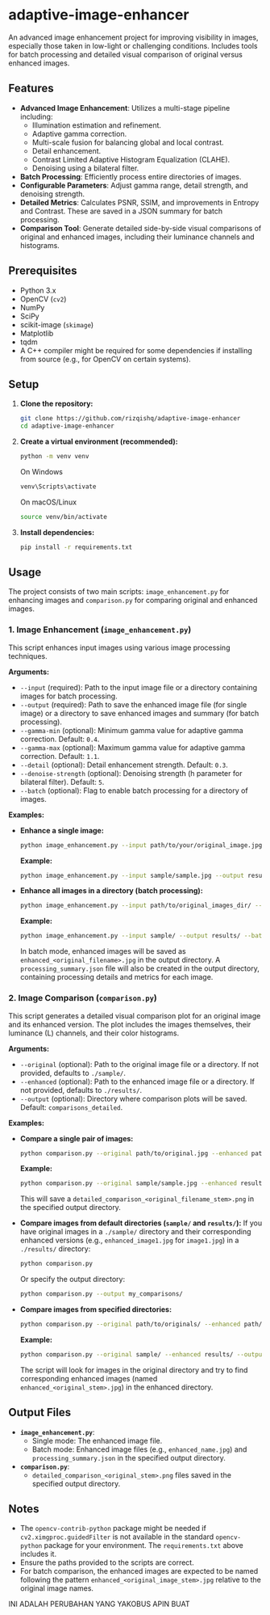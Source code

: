 # adaptive-image-enhancer

An advanced image enhancement project for improving visibility in images, especially those taken in low-light or challenging conditions. Includes tools for batch processing and detailed visual comparison of original versus enhanced images.

## Features

*   **Advanced Image Enhancement**: Utilizes a multi-stage pipeline including:
    *   Illumination estimation and refinement.
    *   Adaptive gamma correction.
    *   Multi-scale fusion for balancing global and local contrast.
    *   Detail enhancement.
    *   Contrast Limited Adaptive Histogram Equalization (CLAHE).
    *   Denoising using a bilateral filter.
*   **Batch Processing**: Efficiently process entire directories of images.
*   **Configurable Parameters**: Adjust gamma range, detail strength, and denoising strength.
*   **Detailed Metrics**: Calculates PSNR, SSIM, and improvements in Entropy and Contrast. These are saved in a JSON summary for batch processing.
*   **Comparison Tool**: Generate detailed side-by-side visual comparisons of original and enhanced images, including their luminance channels and histograms.

## Prerequisites

*   Python 3.x
*   OpenCV (`cv2`)
*   NumPy
*   SciPy
*   scikit-image (`skimage`)
*   Matplotlib
*   tqdm
*   A C++ compiler might be required for some dependencies if installing from source (e.g., for OpenCV on certain systems).

## Setup

1.  **Clone the repository:**
    ```bash
    git clone https://github.com/rizqishq/adaptive-image-enhancer
    cd adaptive-image-enhancer
    ```

2.  **Create a virtual environment (recommended):**
    ```bash
    python -m venv venv
    ```
    On Windows
    ```bash
    venv\Scripts\activate
    ```
    On macOS/Linux
    ```bash
    source venv/bin/activate
    ```

3.  **Install dependencies:**
    ```bash
    pip install -r requirements.txt
    ```

## Usage

The project consists of two main scripts: `image_enhancement.py` for enhancing images and `comparison.py` for comparing original and enhanced images.

### 1. Image Enhancement (`image_enhancement.py`)

This script enhances input images using various image processing techniques.

**Arguments:**

*   `--input` (required): Path to the input image file or a directory containing images for batch processing.
*   `--output` (required): Path to save the enhanced image file (for single image) or a directory to save enhanced images and summary (for batch processing).
*   `--gamma-min` (optional): Minimum gamma value for adaptive gamma correction. Default: `0.4`.
*   `--gamma-max` (optional): Maximum gamma value for adaptive gamma correction. Default: `1.1`.
*   `--detail` (optional): Detail enhancement strength. Default: `0.3`.
*   `--denoise-strength` (optional): Denoising strength (h parameter for bilateral filter). Default: `5`.
*   `--batch` (optional): Flag to enable batch processing for a directory of images.

**Examples:**

*   **Enhance a single image:**
    ```bash
    python image_enhancement.py --input path/to/your/original_image.jpg --output path/to/your/enhanced_image.jpg
    ```
    **Example:**
    ```bash
    python image_enhancement.py --input sample/sample.jpg --output result.jpg
    ```

*   **Enhance all images in a directory (batch processing):**
    ```bash
    python image_enhancement.py --input path/to/original_images_dir/ --output path/to/enhanced_images_dir/ --batch
    ```
    **Example:**
    ```bash
    python image_enhancement.py --input sample/ --output results/ --batch
    ```
    In batch mode, enhanced images will be saved as `enhanced_<original_filename>.jpg` in the output directory. A `processing_summary.json` file will also be created in the output directory, containing processing details and metrics for each image.

### 2. Image Comparison (`comparison.py`)

This script generates a detailed visual comparison plot for an original image and its enhanced version. The plot includes the images themselves, their luminance (L) channels, and their color histograms.

**Arguments:**

*   `--original` (optional): Path to the original image file or a directory. If not provided, defaults to `./sample/`.
*   `--enhanced` (optional): Path to the enhanced image file or a directory. If not provided, defaults to `./results/`.
*   `--output` (optional): Directory where comparison plots will be saved. Default: `comparisons_detailed`.

**Examples:**

*   **Compare a single pair of images:**
    ```bash
    python comparison.py --original path/to/original.jpg --enhanced path/to/enhanced.jpg --output path/to/comparison_output_dir/
    ```
    **Example:**
    ```bash
    python comparison.py --original sample/sample.jpg --enhanced result/enhanced_sample.jpg --output comparison_sample
    ```
    This will save a `detailed_comparison_<original_filename_stem>.png` in the specified output directory.

*   **Compare images from default directories (`sample/` and `results/`):**
    If you have original images in a `./sample/` directory and their corresponding enhanced versions (e.g., `enhanced_image1.jpg` for `image1.jpg`) in a `./results/` directory:
    ```bash
    python comparison.py 
    ```
    Or specify the output directory:
    ```bash
    python comparison.py --output my_comparisons/
    ```

*   **Compare images from specified directories:**
    ```bash
    python comparison.py --original path/to/originals/ --enhanced path/to/enhanced_versions/ --output path/to/comparison_output_dir/
    ```
    **Example:**
    ```bash
    python comparison.py --original sample/ --enhanced results/ --output comparison_result/
    ```
    The script will look for images in the original directory and try to find corresponding enhanced images (named `enhanced_<original_stem>.jpg`) in the enhanced directory.

## Output Files

*   **`image_enhancement.py`**:
    *   Single mode: The enhanced image file.
    *   Batch mode: Enhanced image files (e.g., `enhanced_name.jpg`) and `processing_summary.json` in the specified output directory.
*   **`comparison.py`**:
    *   `detailed_comparison_<original_stem>.png` files saved in the specified output directory.

## Notes

*   The `opencv-contrib-python` package might be needed if `cv2.ximgproc.guidedFilter` is not available in the standard `opencv-python` package for your environment. The `requirements.txt` above includes it.
*   Ensure the paths provided to the scripts are correct.
*   For batch comparison, the enhanced images are expected to be named following the pattern `enhanced_<original_image_stem>.jpg` relative to the original image names.

INI ADALAH PERUBAHAN YANG YAKOBUS APIN BUAT